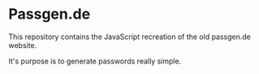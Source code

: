 # Passgen.de

This repository contains the JavaScript recreation of the old passgen.de website.

It's purpose is to generate passwords really simple.
